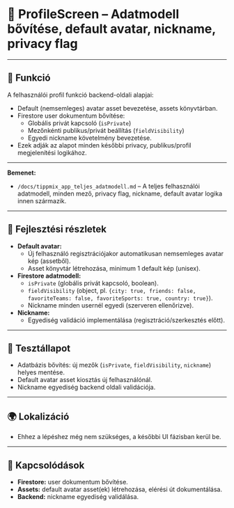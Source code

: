 # 👤 ProfileScreen – Adatmodell bővítése, default avatar, nickname, privacy flag

---

## 🎯 Funkció

A felhasználói profil funkció backend-oldali alapjai:
- Default (nemsemleges) avatar asset bevezetése, assets könyvtárban.
- Firestore user dokumentum bővítése:  
  - Globális privát kapcsoló (`isPrivate`)
  - Mezőnkénti publikus/privát beállítás (`fieldVisibility`)
  - Egyedi nickname követelmény bevezetése.
- Ezek adják az alapot minden későbbi privacy, publikus/profil megjelenítési logikához.

---

**Bemenet:**
- `/docs/tippmix_app_teljes_adatmodell.md` – A teljes felhasználói adatmodell, minden mező, privacy flag, nickname, default avatar logika innen származik.

---

## 🧠 Fejlesztési részletek

- **Default avatar:**  
  - Új felhasználó regisztrációjakor automatikusan nemsemleges avatar kép (assetből).
  - Asset könyvtár létrehozása, minimum 1 default kép (unisex).
- **Firestore adatmodell:**  
  - `isPrivate` (globális privát kapcsoló, boolean).
  - `fieldVisibility` (object, pl. `{city: true, friends: false, favoriteTeams: false, favoriteSports: true, country: true}`).
  - Nickname minden usernél egyedi (szerveren ellenőrizve).
- **Nickname:**  
  - Egyediség validáció implementálása (regisztráció/szerkesztés előtt).

---

## 🧪 Tesztállapot

- Adatbázis bővítés: új mezők (`isPrivate`, `fieldVisibility`, `nickname`) helyes mentése.
- Default avatar asset kiosztás új felhasználónál.
- Nickname egyediség backend oldali validációja.

---

## 🌍 Lokalizáció

- Ehhez a lépéshez még nem szükséges, a későbbi UI fázisban kerül be.

---

## 📎 Kapcsolódások

- **Firestore:** user dokumentum bővítése.
- **Assets:** default avatar asset(ek) létrehozása, elérési út dokumentálása.
- **Backend:** nickname egyediség validálása.
